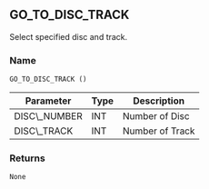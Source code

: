 ## GO\_TO\_DISC\_TRACK

Select specified disc and track.


### Name

`GO_TO_DISC_TRACK ()`


| Parameter      | Type | Description     |
| -------------- | ---- | --------------- |
| DISC\\\_NUMBER | INT  | Number of Disc  |
| DISC\\\_TRACK  | INT  | Number of Track |


### Returns

`None`